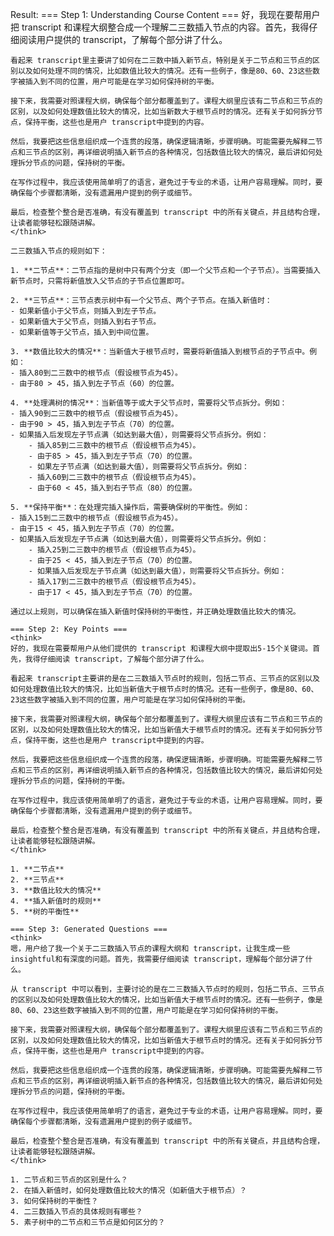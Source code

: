 Result:
    === Step 1: Understanding Course Content ===
    <think>
    好，我现在要帮用户把 transcript 和课程大纲整合成一个理解二三数插入节点的内容。首先，我得仔细阅读用户提供的 transcript，了解每个部分讲了什么。

    看起来 transcript里主要讲了如何在二三数中插入新节点，特别是关于二节点和三节点的区别以及如何处理不同的情况，比如数值比较大的情况。还有一些例子，像是80、60、23这些数字被插入到不同的位置，用户可能是在学习如何保持树的平衡。

    接下来，我需要对照课程大纲，确保每个部分都覆盖到了。课程大纲里应该有二节点和三节点的区别，以及如何处理数值比较大的情况，比如当新数大于根节点时的情况。还有关于如何拆分节点，保持平衡，这些也是用户 transcript中提到的内容。

    然后，我要把这些信息组织成一个连贯的段落，确保逻辑清晰，步骤明确。可能需要先解释二节点和三节点的区别，再详细说明插入新节点的各种情况，包括数值比较大的情况，最后讲如何处理拆分节点的问题，保持树的平衡。

    在写作过程中，我应该使用简单明了的语言，避免过于专业的术语，让用户容易理解。同时，要确保每个步骤都清晰，没有遗漏用户提到的例子或细节。

    最后，检查整个整合是否准确，有没有覆盖到 transcript 中的所有关键点，并且结构合理，让读者能够轻松跟随讲解。
    </think>

    二三数插入节点的规则如下：

    1. **二节点**：二节点指的是树中只有两个分支（即一个父节点和一个子节点）。当需要插入新节点时，只需将新值放入父节点的子节点位置即可。

    2. **三节点**：三节点表示树中有一个父节点、两个子节点。在插入新值时：
    - 如果新值小于父节点，则插入到左子节点。
    - 如果新值大于父节点，则插入到右子节点。
    - 如果新值等于父节点，插入到中间位置。

    3. **数值比较大的情况**：当新值大于根节点时，需要将新值插入到根节点的子节点中。例如：
    - 插入80到二三数中的根节点（假设根节点为45）。
    - 由于80 > 45，插入到左子节点（60）的位置。

    4. **处理满树的情况**：当新值等于或大于父节点时，需要将父节点拆分。例如：
    - 插入90到二三数中的根节点（假设根节点为45）。
    - 由于90 > 45，插入到左子节点（70）的位置。
    - 如果插入后发现左子节点满（如达到最大值），则需要将父节点拆分。例如：
        - 插入85到二三数中的根节点（假设根节点为45）。
        - 由于85 > 45，插入到左子节点（70）的位置。
        - 如果左子节点满（如达到最大值），则需要将父节点拆分。例如：
        - 插入60到二三数中的根节点（假设根节点为45）。
        - 由于60 < 45，插入到右子节点（80）的位置。

    5. **保持平衡**：在处理完插入操作后，需要确保树的平衡性。例如：
    - 插入15到二三数中的根节点（假设根节点为45）。
    - 由于15 < 45，插入到左子节点（70）的位置。
    - 如果插入后发现左子节点满（如达到最大值），则需要将父节点拆分。例如：
        - 插入25到二三数中的根节点（假设根节点为45）。
        - 由于25 < 45，插入到左子节点（70）的位置。
        - 如果插入后发现左子节点满（如达到最大值），则需要将父节点拆分。例如：
        - 插入17到二三数中的根节点（假设根节点为45）。
        - 由于17 < 45，插入到左子节点（70）的位置。

    通过以上规则，可以确保在插入新值时保持树的平衡性，并正确处理数值比较大的情况。

    === Step 2: Key Points ===
    <think>
    好的，我现在需要帮用户从他们提供的 transcript 和课程大纲中提取出5-15个关键词。首先，我得仔细阅读 transcript，了解每个部分讲了什么。

    看起来 transcript主要讲的是在二三数插入节点时的规则，包括二节点、三节点的区别以及如何处理数值比较大的情况，比如当新值大于根节点时的情况。还有一些例子，像是80、60、23这些数字被插入到不同的位置，用户可能是在学习如何保持树的平衡。

    接下来，我需要对照课程大纲，确保每个部分都覆盖到了。课程大纲里应该有二节点和三节点的区别，以及如何处理数值比较大的情况，比如当新值大于根节点时的情况。还有关于如何拆分节点，保持平衡，这些也是用户 transcript中提到的内容。

    然后，我要把这些信息组织成一个连贯的段落，确保逻辑清晰，步骤明确。可能需要先解释二节点和三节点的区别，再详细说明插入新节点的各种情况，包括数值比较大的情况，最后讲如何处理拆分节点的问题，保持树的平衡。

    在写作过程中，我应该使用简单明了的语言，避免过于专业的术语，让用户容易理解。同时，要确保每个步骤都清晰，没有遗漏用户提到的例子或细节。

    最后，检查整个整合是否准确，有没有覆盖到 transcript 中的所有关键点，并且结构合理，让读者能够轻松跟随讲解。
    </think>

    1. **二节点**  
    2. **三节点**  
    3. **数值比较大的情况**  
    4. **插入新值时的规则**  
    5. **树的平衡性**

    === Step 3: Generated Questions ===
    <think>
    嗯，用户给了我一个关于二三数插入节点的课程大纲和 transcript，让我生成一些 insightful和有深度的问题。首先，我需要仔细阅读 transcript，理解每个部分讲了什么。

    从 transcript 中可以看到，主要讨论的是在二三数插入节点时的规则，包括二节点、三节点的区别以及如何处理数值比较大的情况，比如当新值大于根节点时的情况。还有一些例子，像是80、60、23这些数字被插入到不同的位置，用户可能是在学习如何保持树的平衡。

    接下来，我需要对照课程大纲，确保每个部分都覆盖到了。课程大纲里应该有二节点和三节点的区别，以及如何处理数值比较大的情况，比如当新值大于根节点时的情况。还有关于如何拆分节点，保持平衡，这些也是用户 transcript中提到的内容。

    然后，我要把这些信息组织成一个连贯的段落，确保逻辑清晰，步骤明确。可能需要先解释二节点和三节点的区别，再详细说明插入新节点的各种情况，包括数值比较大的情况，最后讲如何处理拆分节点的问题，保持树的平衡。

    在写作过程中，我应该使用简单明了的语言，避免过于专业的术语，让用户容易理解。同时，要确保每个步骤都清晰，没有遗漏用户提到的例子或细节。

    最后，检查整个整合是否准确，有没有覆盖到 transcript 中的所有关键点，并且结构合理，让读者能够轻松跟随讲解。
    </think>

    1. 二节点和三节点的区别是什么？  
    2. 在插入新值时，如何处理数值比较大的情况（如新值大于根节点）？  
    3. 如何保持树的平衡性？  
    4. 二三数插入节点的具体规则有哪些？  
    5. 素子树中的二节点和三节点是如何区分的？